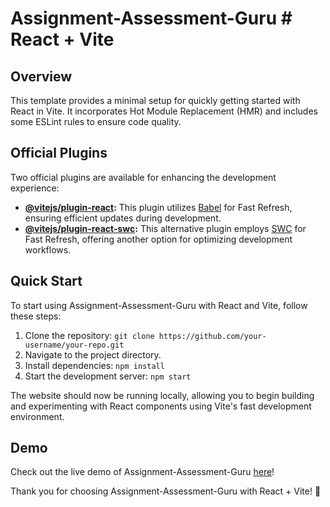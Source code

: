 # Assignment-Assessment-Guru # React + Vite

## Overview
This template provides a minimal setup for quickly getting started with React in Vite. It incorporates Hot Module Replacement (HMR) and includes some ESLint rules to ensure code quality.

## Official Plugins
Two official plugins are available for enhancing the development experience:

- **[@vitejs/plugin-react](https://github.com/vitejs/vite-plugin-react/blob/main/packages/plugin-react/README.md):** This plugin utilizes [Babel](https://babeljs.io/) for Fast Refresh, ensuring efficient updates during development.
- **[@vitejs/plugin-react-swc](https://github.com/vitejs/vite-plugin-react-swc):** This alternative plugin employs [SWC](https://swc.rs/) for Fast Refresh, offering another option for optimizing development workflows.

## Quick Start
To start using Assignment-Assessment-Guru with React and Vite, follow these steps:

1. Clone the repository: `git clone https://github.com/your-username/your-repo.git`
2. Navigate to the project directory.
3. Install dependencies: `npm install`
4. Start the development server: `npm start`

The website should now be running locally, allowing you to begin building and experimenting with React components using Vite's fast development environment.

## Demo
Check out the live demo of Assignment-Assessment-Guru [here](https://assignment-assessment-guru-git-main-utkarsh-patidar-s-projects.vercel.app/)!

Thank you for choosing Assignment-Assessment-Guru with React + Vite! 🚀

